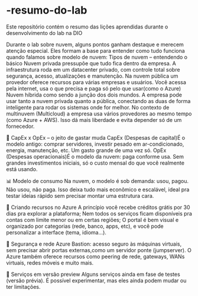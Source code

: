 # -resumo-do-lab
Este repositório contém o resumo das lições aprendidas durante o desenvolvimento do lab na DIO

Durante o lab sobre nuvem, alguns pontos ganham destaque e merecem atenção especial. Eles formam a base para entender como tudo funciona quando falamos sobre modelo de nuvem:
Tipos de nuvem – entendendo o básico
Nuvem privada pressupõe que tudo fica dentro da empresa. A infraestrutura roda em um datacenter privado, com controle total sobre segurança, acesso, atualizações e manutenção.
Na nuvem pública um provedor oferece recursos para várias empresas e usuários. Você acessa pela internet, usa o que precisa e paga só pelo que usar(como o Azure)
Nuvem híbrida como sendo a junção dos dois mundos. A empresa pode usar tanto a nuvem privada quanto a pública, conectando as duas de forma inteligente para rodar os sistemas onde for melhor.
No contexto de multinuvem (Multicloud) a empresa usa vários provedores ao mesmo tempo (como Azure + AWS). Isso dá mais liberdade e evita depender só de um fornecedor.

💸 CapEx x OpEx – o jeito de gastar muda
CapEx (Despesas de capital)É o modelo antigo: comprar servidores, investir pesado em ar-condicionado, energia, manutenção, etc. Um gasto grande de uma vez só.
OpEx (Despesas operacionais)É o modelo da nuvem: paga conforme usa. Sem grandes investimentos iniciais, só o custo mensal do que você realmente está usando.

📊 Modelo de consumo
Na nuvem, o modelo é sob demanda: usou, pagou. Não usou, não paga. Isso deixa tudo mais econômico e escalável, ideal pra testar ideias rápido sem precisar montar uma estrutura cara.

🧱 Criando recursos no Azure
A princípio você recebe créditos grátis por 30 dias pra explorar a plataforma;
Nem todos os serviços ficam disponíveis pra contas com limite menor ou em certas regiões;
O portal é bem visual e organizado por categorias (rede, banco, apps, etc), e você pode personalizar a interface (tema, idioma...).

🔐 Segurança e rede
Azure Bastion: acesso seguro às máquinas virtuais, sem precisar abrir portas externas,como um servidor ponte (jumpserver).
O Azure também oferece recursos como peering de rede, gateways, WANs virtuais, redes móveis e muito mais.

🧪 Serviços em versão preview
Alguns serviços ainda em fase de testes (versão prévia). É possível experimentar, mas eles ainda podem mudar ou ter limitações.
